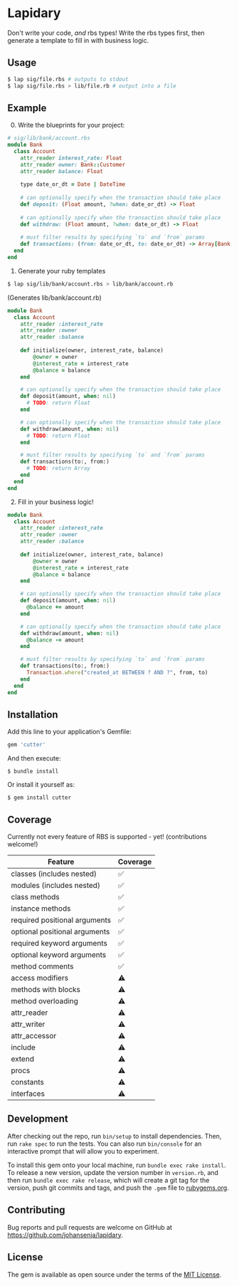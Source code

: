 # Lapidary

Don't write your code, *and* rbs types! Write the rbs types first, then generate a template to
fill in with business logic.

## Usage

```sh
$ lap sig/file.rbs # outputs to stdout
$ lap sig/file.rbs > lib/file.rb # output into a file
```

## Example

0. Write the blueprints for your project:
```ruby
# sig/lib/bank/account.rbs
module Bank
  class Account
    attr_reader interest_rate: Float
    attr_reader owner: Bank::Customer
    attr_reader balance: Float
    
    type date_or_dt = Date | DateTime
    
    # can optionally specify when the transaction should take place
    def deposit: (Float amount, ?when: date_or_dt) -> Float
    
    # can optionally specify when the transaction should take place
    def withdraw: (Float amount, ?when: date_or_dt) -> Float
    
    # must filter results by specifying `to` and `from` params
    def transactions: (from: date_or_dt, to: date_or_dt) -> Array[Bank::Transaction]
  end
end
```

1. Generate your ruby templates

```sh
$ lap sig/lib/bank/account.rbs > lib/bank/account.rb
```

(Generates lib/bank/account.rb)
```ruby
module Bank
  class Account
    attr_reader :interest_rate
    attr_reader :owner
    attr_reader :balance
    
    def initialize(owner, interest_rate, balance)
        @owner = owner
        @interest_rate = interest_rate
        @balance = balance
    end

    # can optionally specify when the transaction should take place
    def deposit(amount, when: nil)
      # TODO: return Float
    end

    # can optionally specify when the transaction should take place
    def withdraw(amount, when: nil)
      # TODO: return Float
    end

    # must filter results by specifying `to` and `from` params
    def transactions(to:, from:)
      # TODO: return Array
    end
  end
end
```

2. Fill in your business logic!

```ruby
module Bank
  class Account
    attr_reader :interest_rate
    attr_reader :owner
    attr_reader :balance
    
    def initialize(owner, interest_rate, balance)
        @owner = owner
        @interest_rate = interest_rate
        @balance = balance
    end

    # can optionally specify when the transaction should take place
    def deposit(amount, when: nil)
      @balance += amount
    end

    # can optionally specify when the transaction should take place
    def withdraw(amount, when: nil)
      @balance -= amount
    end

    # must filter results by specifying `to` and `from` params
    def transactions(to:, from:)
      Transaction.where("created_at BETWEEN ? AND ?", from, to)
    end
  end
end
```

## Installation

Add this line to your application's Gemfile:

```ruby
gem 'cutter'
```

And then execute:

    $ bundle install

Or install it yourself as:

    $ gem install cutter

## Coverage

Currently not every feature of RBS is supported - yet! (contributions
welcome!)

Feature|Coverage
---|---
classes (includes nested)|✅
modules (includes nested)|✅
class methods|✅
instance methods|✅
required positional arguments|✅
optional positional arguments|✅
required keyword arguments|✅
optional keyword arguments|✅
method comments|✅
access modifiers|⚠️
methods with blocks|⚠️
method overloading|⚠️
attr_reader|⚠️
attr_writer|⚠️
attr_accessor|⚠️
include|⚠️
extend|⚠️
procs|⚠️
constants|⚠️
interfaces|⚠️


## Development

After checking out the repo, run `bin/setup` to install dependencies. Then, run `rake spec` to run the tests. You can also run `bin/console` for an interactive prompt that will allow you to experiment.

To install this gem onto your local machine, run `bundle exec rake install`. To release a new version, update the version number in `version.rb`, and then run `bundle exec rake release`, which will create a git tag for the version, push git commits and tags, and push the `.gem` file to [rubygems.org](https://rubygems.org).

## Contributing

Bug reports and pull requests are welcome on GitHub at https://github.com/johansenja/lapidary.


## License

The gem is available as open source under the terms of the [MIT License](https://opensource.org/licenses/MIT).

